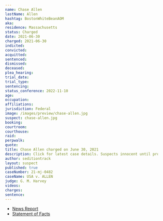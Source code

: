 ```yaml
---
name: Chase Allen
lastName: Allen
hashtag: BostonWhiteBeanAOM
aka:
residence: Massachusetts
status: Charged
date: 2021-06-30
charged: 2021-06-30
indicted:
convicted:
acquitted:
sentenced:
dismissed:
deceased:
plea_hearing:
trial_date:
trial_type:
sentencing:
status_conference: 2022-11-10
age:
occupation:
affiliations:
jurisdiction: Federal
image: /images/preview/chase-allen.jpg
suspect: chase-allen.jpg
booking:
courtroom:
courthouse:
raid:
perpwalk:
quote:
title: Chase Allen charged on June 30, 2021
description: Click for latest case details. Suspects innocent until proven guilty.
author: seditiontrack
layout: suspect
published: true
caseNumber: 21-mj-0482
caseName: USA v. ALLEN
judge: G. M. Harvey
videos:
charges:
sentence:
---
```

- [News Report](https://boston.cbslocal.com/2021/06/30/capitol-riot-arrests-fbi-boston-noah-bacon-chase-allen-somerville-seekonk/)
- [Statement of Facts](https://www.justice.gov/usao-dc/case-multi-defendant/file/1408341/download)
